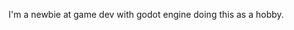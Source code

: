 I'm a newbie at game dev with godot engine doing this as a hobby.

<!---
deepSpaceRenegade/deepSpaceRenegade is a ✨ special ✨ repository because its `README.md` (this file) appears on your GitHub profile.
You can click the Preview link to take a look at your changes.
--->
